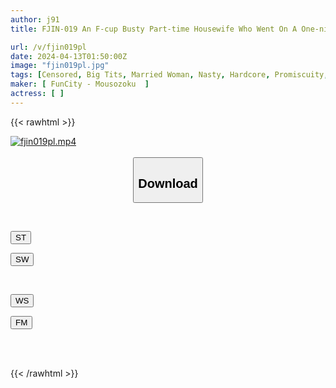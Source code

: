 ```yaml
---
author: j91
title: FJIN-019 An F-cup Busty Part-time Housewife Who Went On A One-night, Two-day Hot Spring Trip With Male Students From Her Part-time Job Who Are About The Same Age As Her Son Is A Bit Frustrated... We're All 40-year-old Part-time Housewife Tomoka, And She's Seriously In Love.

url: /v/fjin019pl
date: 2024-04-13T01:50:00Z
image: "fjin019pl.jpg"
tags: [Censored, Big Tits, Married Woman, Nasty, Hardcore, Promiscuity, Drama	]
maker: [ FunCity - Mousozoku  ]
actress: [ ]
---
```



{{< rawhtml >}}

<div class="video" data-videoid="1P2QlQrpXGTekw8">
    <a href="javascript:;">
        <img src="/v/fjin019pl/fjin019pl.jpg" width="WIDTH" height="HEIGHT" alt="fjin019pl.mp4" loading="lazy">
    </a>
</div>

<script type="text/javascript" src="https://j91.asia/asset/on-demand-st.js"></script>

<br>
  <link rel="stylesheet" href="https://j91.asia/asset/bs5.css">
  
  <center>
  <button class="btn btn-primary" type="button" data-bs-toggle="collapse" data-bs-target=".multi-collapse" aria-expanded="false" aria-controls="multiCollapseExample1 multiCollapseExample2"><h2>Download</h2></button></center>
</p>
<div class="row">
  <div class="col">
    <div class="collapse multi-collapse" id="multiCollapseExample1">
      <div class="card card-body">
	      	      <br>
<div class="buttons">  
<p><a href="https://streamtape.to/v/1P2QlQrpXGTekw8" target="_blank"><button class="btn-hover color-3"><i class="fa fa-download"></i> ST</button></a></p>
<p><a href="https://asnwish.com/jbaz3wdpjyoj" target="_blank"><button class="btn-hover color-2"><i class="fa fa-download"></i> SW</button></a></p></div>
    </div>
  </div>
</div>
  <div class="col">
    <div class="collapse multi-collapse" id="multiCollapseExample2">
      <div class="card card-body">
	      <br>
<div class="buttons">
<p><a href="https://wolfstream.tv/kjqq3a0l80cg"><button class="btn-hover color-9"><i class="fa fa-download"></i> WS</button></a></p>
<p><a href="https://filemoon.sx/d/4eibjowcf5dr"><button class="btn-hover color-8"><i class="fa fa-download"></i> FM</button></a></p></div>
<br><br>
      </div>
    </div>
  </div>
</div>

{{< /rawhtml >}}